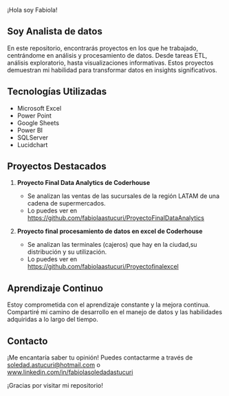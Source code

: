 ¡Hola soy Fabiola!

## Soy Analista de datos 
En este repositorio, encontrarás proyectos en los que he trabajado, centrándome en análisis y procesamiento de datos. Desde tareas ETL, análisis exploratorio, hasta visualizaciones informativas.
Estos proyectos demuestran mi habilidad para transformar datos en insights significativos.

## Tecnologías Utilizadas
- Microsoft Excel
- Power Point
- Google Sheets
- Power BI
- SQLServer
- Lucidchart

## Proyectos Destacados
1. **Proyecto Final Data Analytics de Coderhouse**
   - Se analizan las ventas de las sucursales de la región LATAM de una cadena de supermercados.
   - Lo puedes ver en https://github.com/fabiolaastucuri/ProyectoFinalDataAnalytics

2. **Proyecto final procesamiento de datos en excel de Coderhouse**
   - Se analizan las terminales (cajeros) que hay en la ciudad,su distribución y su utilización.
   - Lo puedes ver en https://github.com/fabiolaastucuri/Proyectofinalexcel

## Aprendizaje Continuo
Estoy comprometida con el aprendizaje constante y la mejora continua. 
Compartiré mi camino de desarrollo en el manejo de datos y las habilidades adquiridas a lo largo del tiempo.

## Contacto
¡Me encantaría saber tu opinión! Puedes contactarme a través de 
soledad.astucuri@hotmail.com  o www.linkedin.com/in/fabiolasoledadastucuri

¡Gracias por visitar mi repositorio!

